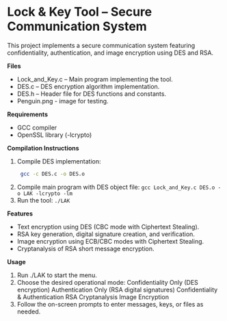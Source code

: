 # Lock & Key Tool – Secure Communication System
This project implements a secure communication system featuring confidentiality, authentication, and image encryption using DES and RSA.

**Files**
* Lock_and_Key.c – Main program implementing the tool.
* DES.c – DES encryption algorithm implementation.
* DES.h – Header file for DES functions and constants.
* Penguin.png - image for testing.

**Requirements**
* GCC compiler
* OpenSSL library (-lcrypto)

**Compilation Instructions**
1. Compile DES implementation:
   ```bash
    gcc -c DES.c -o DES.o
    ```
2. Compile main program with DES object file:
   `gcc Lock_and_Key.c DES.o -o LAK -lcrypto -lm`
3. Run the tool:
   `./LAK`
   
**Features**
* Text encryption using DES (CBC mode with Ciphertext Stealing).
* RSA key generation, digital signature creation, and verification.
* Image encryption using ECB/CBC modes with Ciphertext Stealing.
* Cryptanalysis of RSA short message encryption.

**Usage**
1. Run ./LAK to start the menu.
2. Choose the desired operational mode:
  Confidentiality Only (DES encryption)
  Authentication Only (RSA digital signatures)
  Confidentiality & Authentication
  RSA Cryptanalysis
  Image Encryption
3. Follow the on-screen prompts to enter messages, keys, or files as needed.
